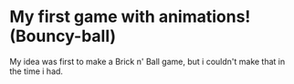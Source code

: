 My first game with animations! (Bouncy-ball)
============================================

       
My idea was first to make a Brick n' Ball game, but i couldn't make that in the time i had. 

